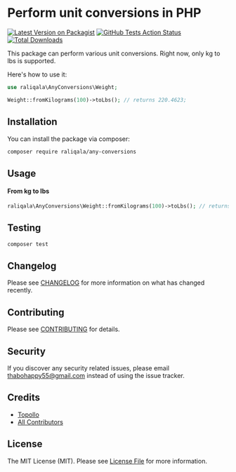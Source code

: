 # Perform unit conversions in PHP

[![Latest Version on Packagist](https://img.shields.io/packagist/v/raliqala/any-conversions.svg?style=flat-square)](https://packagist.org/packages/raliqala/any-conversions)
[![GitHub Tests Action Status](https://img.shields.io/github/workflow/status/raliqala/any-conversions/run-tests?label=tests)](https://github.com/raliqala/any-conversions/actions?query=workflow%3ATests+branch%3Amain)
[![Total Downloads](https://img.shields.io/packagist/dt/raliqala/any-conversions.svg?style=flat-square)](https://packagist.org/packages/raliqala/any-conversions)

This package can perform various unit conversions. Right now, only kg to lbs is supported.

Here's how to use it:

```php
use raliqala\AnyConversions\Weight;

Weight::fromKilograms(100)->toLbs(); // returns 220.4623;
```

## Installation

You can install the package via composer:

```bash
composer require raliqala/any-conversions
```

## Usage

#### From kg to lbs

```php
raliqala\AnyConversions\Weight::fromKilograms(100)->toLbs(); // returns 220.4623;
```

## Testing

``` bash
composer test
```

## Changelog

Please see [CHANGELOG](CHANGELOG.md) for more information on what has changed recently.

## Contributing

Please see [CONTRIBUTING](CONTRIBUTING.md) for details.

## Security

If you discover any security related issues, please email thabohappy55@gmail.com instead of using the issue tracker.

## Credits

- [Topollo](https://github.com/raliqala)
- [All Contributors](../../contributors)

## License

The MIT License (MIT). Please see [License File](LICENSE.md) for more information.
